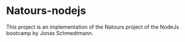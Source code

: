 # Natours-nodejs

This project is an implementation of the Natours project of the NodeJs bootcamp by Jonas Schmedtmann.
